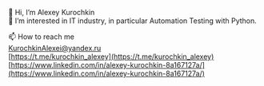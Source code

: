 <!--
**K-Alex-N/K-Alex-N** is a ✨ _special_ ✨ repository because its `README.md` (this file) appears on your GitHub profile.

Here are some ideas to get you started:

- 🔭 I’m currently working on ...
- 🌱 I’m currently learning ...
- 👯 I’m looking to collaborate on ...
- 🤔 I’m looking for help with ...
- 💬 Ask me about ...
- 📫 How to reach me: ...
- 😄 Pronouns: ...
- ⚡ Fun fact: ...
-->
👋 Hi, I’m Alexey Kurochkin  
👀 I’m interested in IT industry, in particular Automation Testing with Python.  
  
📫 How to reach me  
KurochkinAlexei@yandex.ru  
[https://t.me/kurochkin_alexey](https://t.me/kurochkin_alexey)
[https://www.linkedin.com/in/alexey-kurochkin-8a167127a/](https://www.linkedin.com/in/alexey-kurochkin-8a167127a/)  
